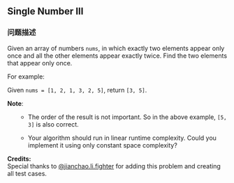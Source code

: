 ## Single Number III  
### 问题描述

Given an array of numbers `nums`, in which exactly two elements appear only once and all the other elements appear exactly twice. Find the two elements that appear only once.



For example:



Given `nums = [1, 2, 1, 3, 2, 5]`, return `[3, 5]`.



**Note**:<br>
<ol>
- The order of the result is not important. So in the above example, `[5, 3]` is also correct.
- Your algorithm should run in linear runtime complexity. Could you implement it using only constant space complexity?
</ol>


**Credits:**<br />Special thanks to [@jianchao.li.fighter](https://leetcode.com/discuss/user/jianchao.li.fighter) for adding this problem and creating all test cases.
